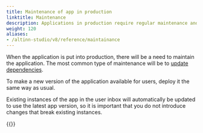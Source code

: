 ```yaml
---
title: Maintenance of app in production
linktitle: Maintenance
description: Applications in production require regular maintenance and updates.
weight: 120
aliases:
- /altinn-studio/v8/reference/maintainance
---
```


When the application is put into production, there will be a need to maintain the application.
The most common type of maintenance will be to [update dependencies](./dependencies).

To make a new version of the application available for users, deploy it the same way as usual.

Existing instances of the app in the user inbox will automatically be updated to use the latest app version,
so it is important that you do not introduce changes that break existing instances.

{{<children />}}